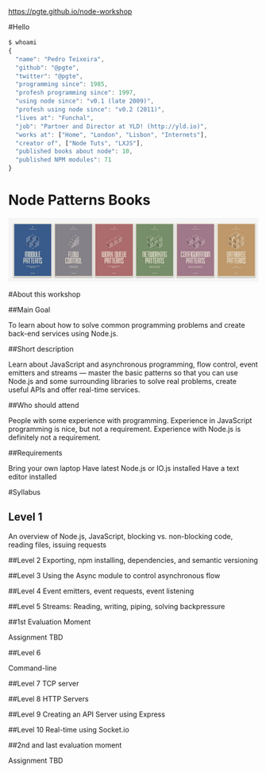 https://pgte.github.io/node-workshop


#Hello

```js
$ whoami
{
  "name": "Pedro Teixeira",
  "github": "@pgte",
  "twitter": "@pgte",
  "programming since": 1985,
  "profesh programming since": 1997,
  "using node since": "v0.1 (late 2009)",
  "profesh using node since": "v0.2 (2011)",
  "lives at": "Funchal",
  "job": "Partner and Director at YLD! (http://yld.io)",
  "works at": ["Home", "London", "Lisbon", "Internets"],
  "creator of", ["Node Tuts", "LXJS"],
  "published books about node": 10,
  "published NPM modules": 71
}
```


# Node Patterns Books

![Node Patterns Books](images/node-patterns.png)


#About this workshop


##Main Goal

To learn about how to solve common programming problems and create back-end services using Node.js.


##Short description

Learn about JavaScript and asynchronous programming, flow control, event emitters and streams — master the basic patterns so that you can use Node.js and some surrounding libraries to solve real problems, create useful APIs and offer real-time services.


##Who should attend

People with some experience with programming. Experience in JavaScript programming is nice, but not a requirement. Experience with Node.js is definitely not a requirement.


##Requirements

Bring your own laptop
Have latest Node.js or IO.js installed
Have a text editor installed



#Syllabus


## Level 1

An overview of Node.js, JavaScript, blocking vs. non-blocking code, reading files, issuing requests


##Level 2
Exporting, npm installing, dependencies, and semantic versioning


##Level 3
Using the Async module to control asynchronous flow


##Level 4
Event emitters, event requests, event listening


##Level 5
Streams: Reading, writing, piping, solving backpressure


##1st Evaluation Moment

Assignment TBD


##Level 6

Command-line


##Level 7
TCP server


##Level 8
HTTP Servers


##Level 9
Creating an API Server using Express


##Level 10
Real-time using Socket.io


##2nd and last evaluation moment

Assignment TBD


